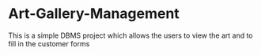 # Art-Gallery-Management
This is a simple DBMS project which allows the users to view the art and to fill in the customer forms
